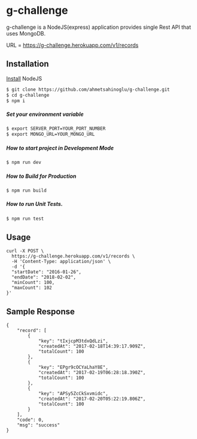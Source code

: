 # g-challenge

g-challenge is a NodeJS(express) application provides single Rest API that uses MongoDB.

URL = https://g-challenge.herokuapp.com/v1/records

## Installation

[Install](https://nodejs.org/en/) NodeJS


```bash
$ git clone https://github.com/ahmetsahinoglu/g-challenge.git
$ cd g-challenge
$ npm i
```

##### Set your environment variable

```bash
$ export SERVER_PORT=YOUR_PORT_NUMBER
$ export MONGO_URL=YOUR_MONGO_URL
```

##### How to start project in Development Mode

```bash
$ npm run dev
```


##### How to Build for Production

```bash
$ npm run build
```


##### How to run Unit Tests.

```bash
$ npm run test
```

## Usage

```
curl -X POST \
  https://g-challenge.herokuapp.com/v1/records \
  -H 'Content-Type: application/json' \
  -d '{ 
  "startDate": "2016-01-26", 
  "endDate": "2018-02-02", 
  "minCount": 100, 
  "maxCount": 102 
}'
```

## Sample Response
```
{
    "record": [
        {
            "key": "tIxjcpM3tdxQdLzi",
            "createdAt": "2017-02-18T14:39:17.909Z",
            "totalCount": 100
        },
        {
            "key": "EPgr9cOCYaLhaY8E",
            "createdAt": "2017-02-19T06:28:18.390Z",
            "totalCount": 100
        },
        {
            "key": "APSy5ZcCkSxvmidc",
            "createdAt": "2017-02-20T05:22:19.806Z",
            "totalCount": 100
        }
    ],
    "code": 0,
    "msg": "success"
}
```
